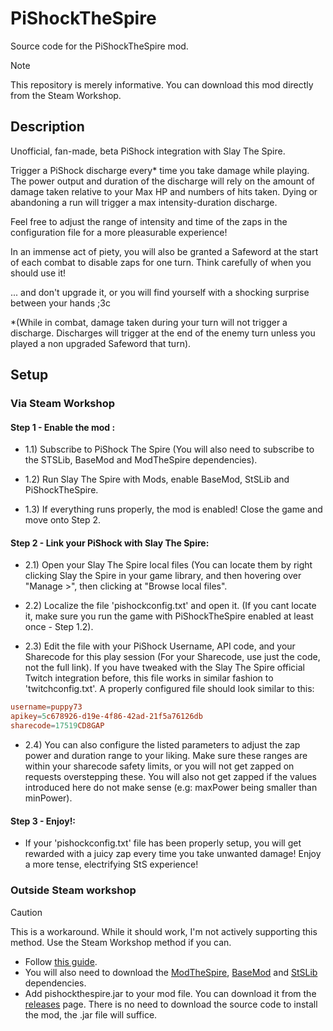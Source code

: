 # PiShockTheSpire

Source code for the PiShockTheSpire mod.

> [!Note]
> This repository is merely informative. You can download this mod directly from the Steam Workshop.


## Description

Unofficial, fan-made, beta PiShock integration with Slay The Spire.

Trigger a PiShock discharge every* time you take damage while playing.
The power output and duration of the discharge will rely on the amount of damage taken relative to your Max HP and numbers of hits taken. Dying or abandoning a run will trigger a max intensity-duration discharge.

Feel free to adjust the range of intensity and time of the zaps in the configuration file for a more pleasurable experience!

In an immense act of piety, you will also be granted a Safeword at the start of each combat to disable zaps for one turn. Think carefully of when you should use it!

... and don't upgrade it, or you will find yourself with a shocking surprise between your hands ;3c

*(While in combat, damage taken during your turn will not trigger a discharge. Discharges will trigger at the end of the enemy turn unless you played a non upgraded Safeword that turn).


## Setup
### Via Steam Workshop
#### Step 1 - Enable the mod :
- 1.1) Subscribe to PiShock The Spire (You will also need to subscribe to the STSLib, BaseMod and ModTheSpire dependencies).

- 1.2) Run Slay The Spire with Mods, enable BaseMod, StSLib and PiShockTheSpire.

- 1.3) If everything runs properly, the mod is enabled! Close the game and move onto Step 2.

#### Step 2 - Link your PiShock with Slay The Spire:
- 2.1) Open your Slay The Spire local files (You can locate them by right clicking Slay the Spire in your game library, and then hovering over "Manage >", then clicking at "Browse local files".

- 2.2) Localize the file 'pishockconfig.txt' and open it. (If you cant locate it, make sure you run the game with PiShockTheSpire enabled at least once - Step 1.2).

- 2.3) Edit the file with your PiShock Username, API code, and your Sharecode for this play session (For your Sharecode, use just the code, not the full link). If you have tweaked with the Slay The Spire official Twitch integration before, this file works in similar fashion to 'twitchconfig.txt'. A properly configured file should look similar to this:

```TOML
username=puppy73
apikey=5c678926-d19e-4f86-42ad-21f5a76126db
sharecode=17519CD8GAP
```
- 2.4) You can also configure the listed parameters to adjust the zap power and duration range to your liking. Make sure these ranges are within your sharecode safety limits, or you will not get zapped on requests overstepping these. You will also not get zapped if the values introduced here do not make sense (e.g: maxPower being smaller than minPower).

#### Step 3 - Enjoy!:
- If your 'pishockconfig.txt' file has been properly setup, you will get rewarded with a juicy zap every time you take unwanted damage! Enjoy a more tense, electrifying StS experience!

### Outside Steam workshop
> [!CAUTION]
> This is a workaround. While it should work, I'm not actively supporting this method. Use the Steam Workshop method if you can.
- Follow [this guide](https://github.com/kiooeht/ModTheSpire/wiki#playing-mods).
- You will also need to download the [ModTheSpire](https://steamcommunity.com/sharedfiles/filedetails/?id=1605060445), [BaseMod](https://steamcommunity.com/sharedfiles/filedetails/?id=1605833019) and [StSLib](https://steamcommunity.com/sharedfiles/filedetails/?id=1609158507) dependencies.
- Add pishockthespire.jar to your mod file. You can download it from the [releases](https://github.com/Yahlunna/PiShockTheSpire/releases) page. There is no need to download the source code to install the mod, the .jar file will suffice.
